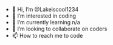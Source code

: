 - 👋 Hi, I’m @Lakeiscool1234
- 👀 I’m interested in coding
- 🌱 I’m currently learning n/a
- 💞️ I’m looking to collaborate on coders
- 📫 How to reach me to code

<!---
Lakeiscool1234/Lakeiscool1234 is a ✨ special ✨ repository because its `README.md` (this file) appears on your GitHub profile.
You can click the Preview link to take a look at your changes.
--->
